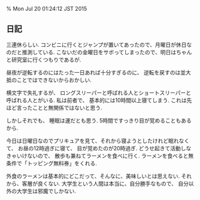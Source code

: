 % Mon Jul 20 01:24:12 JST 2015

## 日記

三連休らしい.
コンビニに行くとジャンプが置いてあったので、月曜日が休日なのだと推測している.
こないだの金曜日をサボってしまったので、明日はちゃんと研究室に行くつもりであるが.

昼夜が逆転するのにはたった一日あれば十分すぎるのに、
逆転を戻すのは並大抵のことではできないからおかしい.

横文字で失礼するが、
ロングスリーパーと呼ばれる人とショートスリーパーと呼ばれる人とがいる.
私は前者で、
基本的には10時間以上寝てしまう.
これは先ほど言ったことと無関係ではないと思う.

しかしそれでも、
睡眠は運だとも思う.
5時間ですっきり目が覚めることもあるから.

今日は日曜日なのでプリキュアを見て、それから寝ようとしたけれど眠れなくて、
お昼の12時過ぎに寝て、
目が覚めたのが20時過ぎ.
どうせ起きて活動しなきゃいけないので、
散歩も兼ねてラーメンを食べに行く.
ラーメンを食べると無条件で「トッピング無料券」をくれる.

外食のラーメンは基本的にどこだって、そんなに、美味しいとは思えない.
それから、客層が良くない.
大学生という人間は本当に、自分勝手なもので、
自分以外の大学生は邪魔でしかない.


